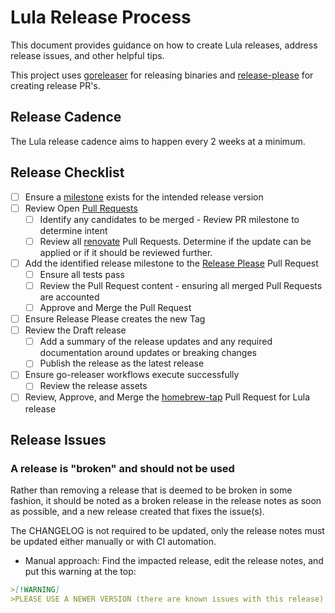 # Lula Release Process

This document provides guidance on how to create Lula releases, address release issues, and other helpful tips.

This project uses [goreleaser](https://github.com/goreleaser/goreleaser-action) for releasing binaries and [release-please](https://github.com/marketplace/actions/release-please-action) for creating release PR's.

## Release Cadence

The Lula release cadence aims to happen every 2 weeks at a minimum.

## Release Checklist

- [ ] Ensure a [milestone](https://github.com/defenseunicorns/lula/milestones) exists for the intended release version
- [ ] Review Open [Pull Requests](https://github.com/defenseunicorns/lula/pulls)
  - [ ] Identify any candidates to be merged - Review PR milestone to determine intent
  - [ ] Review all [renovate](https://github.com/defenseunicorns/lula/pulls?q=is%3Apr+is%3Aopen+renovate) Pull Requests. Determine if the update can be applied or if it should be reviewed further.
- [ ] Add the identified release milestone to the [Release Please](https://github.com/defenseunicorns/lula/pulls?q=is%3Apr+is%3Aopen+label%3A%22autorelease%3A+pending%22) Pull Request
  - [ ] Ensure all tests pass
  - [ ] Review the Pull Request content - ensuring all merged Pull Requests are accounted
  - [ ] Approve and Merge the Pull Request
- [ ] Ensure Release Please creates the new Tag
- [ ] Review the Draft release
  - [ ] Add a summary of the release updates and any required documentation around updates or breaking changes
  - [ ] Publish the release as the latest release
- [ ] Ensure go-releaser workflows execute successfully
  - [ ] Review the release assets
- [ ] Review, Approve, and Merge the [homebrew-tap](https://github.com/defenseunicorns/homebrew-tap) Pull Request for Lula release

## Release Issues

### A release is "broken" and should not be used

Rather than removing a release that is deemed to be broken in some fashion, it should be noted as a broken release in the release notes as soon as possible, and a new release created that fixes the issue(s).

The CHANGELOG is not required to be updated, only the release notes must be updated either manually or with CI automation.

- Manual approach: Find the impacted release, edit the release notes, and put this warning at the top:

```md
>[!WARNING]
>PLEASE USE A NEWER VERSION (there are known issues with this release)
```
